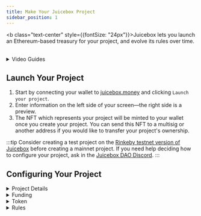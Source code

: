 ```yaml
---
title: Make Your Juicebox Project
sidebar_position: 1
---
```


<b class="text-center" style={{fontSize: "24px"}}>Juicebox lets you launch an Ethereum-based treasury for your project, and evolve its rules over time.</b><br/><br/>

<details>

<summary>Video Guides</summary>

<iframe width="560" height="315" src="https://www.youtube.com/embed/pJszOKMxYNE" title="YouTube video player" frameborder="0" allow="accelerometer; autoplay; clipboard-write; encrypted-media; gyroscope; picture-in-picture" allowfullscreen></iframe>

<p class="subtitle">Launch your project in 5 minutes. Worry about the details later.</p>

<iframe width="560" height="315" src="https://www.youtube.com/embed/kWxaFn4iwug" title="YouTube video player" frameborder="0" allow="accelerometer; autoplay; clipboard-write; encrypted-media; gyroscope; picture-in-picture" allowfullscreen></iframe>

<p class="subtitle">Detailed project configuration guide.</p>

</details>


## Launch Your Project

1. Start by connecting your wallet to [juicebox.money](https://juicebox.money) and clicking `Launch your project`.
2. Enter information on the left side of your screen—the right side is a preview.
3. The NFT which represents your project will be minted to your wallet once you create your project. You can send this NFT to a multisig or another address if you would like to transfer your project's ownership.

:::tip
Consider creating a test project on the [Rinkeby testnet version of Juicebox](https://rinkeby.juicebox.money) before creating a mainnet project. If you need help deciding how to configure your project, ask in the [Juicebox DAO Discord](https://discord.gg/juicebox).
:::

## Configuring Your Project

<details>

<summary>Project Details</summary>

### Project Details

#### Overview

**Project Details** are displayed on your [juicebox.money](https://juicebox.money) project page. This section includes your project's title, description, logo, important links, and pay button customization.

- These details can be updated later.
- Emojis can be used in these fields.
- This information is stored on [IPFS](https://ipfs.io/) via [Pinata](https://www.pinata.cloud/).

#### Options

|Field|Description|
| -------------------- | ---------------------------------------------------------------------------------------------------------------------------------------------------------------------------------------------------------------------------------------------------------------------------------------------------------------------------------------------------------------------------------------------------------------------------------------------------------------------------------------------------------------------------------------------------------------------------------------------------------------------------------------------------------------------------------------------------------------------------------------------------------------------------------------------------------------------------------------------------------------------------------------------------------------------------------------------------------------------------------------------------------------------------------------------------------------------------- |
|**Project name**|<p>The title of your project, which will appear on your project page and on the <a href='https://juicebox.money'>juicebox.money</a> home page.</p>|
|**Project description**|<p>This description will appear on your project page. Project creators often use this space for stating their project's goals and providing context.</p>|
|**Logo** |<p>Your project's logo, which will be displayed on your project page and on the <a href='https://juicebox.money'>juicebox.money</a> home page. Upload a GIF for an animated logo! Filesize must be under 1 MB.</p> |
|**Website**|<p>A link to any website, which will be displayed on your project page. Project creators often link to their project's landing page. If unnecessary, this field can be left blank.</p>|
|**Twitter handle**|<p>A Twitter handle, which will be displayed as a link on your project page. Do not type an `@` before the handle—it will be added automatically. Project creators often link to their project's official Twitter account. If unnecessary, this field can be left blank.</p>|
|**Discord link**|<p>A Discord server invite, which will be displayed as a link on your project page. Project creators often link to an official project Discord server. If unnecessary, this field can be left blank.</p>|
|**Pay button text**|<p>The pay button text on your project page. The default is `Pay`, and `Donate` is a popular alternative.</p>|
|**Pay disclosure**|<p>The pay disclosure will be shown to people before they pay your project. Project creators often use this to provide context or to display an agreement.</p>|

#### Examples

<img src="/img/project-guide/details0.png" width="100%" style={{display: "block", margin: "auto"}} />
<p style={{textAlign: "center"}}><i>Project page on <a href='https://juicebox.money'>juicebox.money</a></i></p><br/>
<img src="/img/project-guide/details1.png" width="80%" style={{display: "block", margin: "auto"}} />
<p style={{textAlign: "center"}}><i>Payment page on <a href='https://juicebox.money'>juicebox.money</a></i></p>

</details>

<details>

<summary>Funding</summary>

### Funding

#### Overview

**Funding** parameters dictate how your project distributes funds. This section also dictates the behaviour of your project's funding cycle. A project's funding cycle determines how its time-locked rules operate. These details can be updated over time.

#### Options

|Field|Description|
| -------------------- | ---------------------------------------------------------------------------------------------------------------------------------------------------------------------------------------------------------------------------------------------------------------------------------------------------------------------------------------------------------------------------------------------------------------------------------------------------------------------------------------------------------------------------------------------------------------------------------------------------------------------------------------------------------------------------------------------------------------------------------------------------------------------------------------------------------------------------------------------------------------------------------------------------------------------------------------------------------------------------------------------------------------------------------------------------------------------------- |
|**Automate funding cycles**|<p>Projects are expressed in terms of funding cycles. <ul><li>Payouts happen once per funding cycle.</li><li>Some token incentives are calculated using funding cycles.</li><li>Most importantly, projects cannot be reconfigured in the middle of a funding cycle. Instead, changes are queued for the <i>next</i> funding cycle.</li></ul>With automated funding cycles turned off, the project owner can reconfigure the project at any time, triggering a new funding cycle in the process. This provides flexibility for the project owner, but increases the community's percieved risk of rugpulls or other malicious behaviour.<br/><br/>When automated funding cycles are turned on, the project owner must choose a cycle duration. A shorter funding cycle provides more flexibility, but greater percieved risk. A longer funding cycle will do the opposite.<br/><br/>Automated funding cycles are particularly useful for projects with regular costs or payouts.</p>|
|**Payouts**|<p>Payouts dictate how funds leave a treasury.<ul><li>*Amounts* payouts are specific ETH or dollar amounts.</li><li>*Percentages* payouts are percentages of the entire treasury.</li></ul>Payouts to Ethereum addresses invoke a 2.5% fee, which is routed to the [Juicebox DAO treasury](https://juicebox.money/#/v2/p/1). These fees issue JBX tokens, granting projects partial ownership of the ecosystem. Payouts to other Juicebox projects do not invoke fees.<br/><br/>Funds not needed for a project's payouts are considered [overflow](/dev/learn/glossary/overflow). Community members can redeem their tokens for a portion of overflow funds, if enabled by the project owner. Overflow also serves as a project's runway. Projects using *percentages* payouts do not have any overflow.</p>|

#### Examples

<img src="/img/project-guide/funding0.png" width="60%" style={{display: "block", margin: "auto"}} />
<p style={{textAlign: "center"}}><i>Funding cycle information on <a href='https://juicebox.money'>juicebox.money</a></i></p><br/>
<img src="/img/project-guide/funding1.png" width="65%" style={{display: "block", margin: "auto"}} />
<p style={{textAlign: "center"}}><i>A project with ETH payout amounts on <a href='https://juicebox.money'>juicebox.money</a></i></p>

</details>

<details>

<summary>Token</summary>

### Token

#### Overview

When people pay a project, project tokens are minted. **Token** parameters dictate how those tokens work.
- Token balances are tracked in the Juicebox contracts by default. If desired, project owners can issue an [ERC-20](https://www.investopedia.com/news/what-erc20-and-what-does-it-mean-ethereum/) on [juicebox.money](https://juicebox.money) once their project is deployed. This ERC-20 can be claimed by community members.
- Project tokens are often used for voting in governance, gated access to a Discord server, an NFT mint, or something else.
- These rules can be updated over time.

#### Options

|Field|Description|
| -------------------- | ---------------------------------------------------------------------------------------------------------------------------------------------------------------------------------------------------------------------------------------------------------------------------------------------------------------------------------------------------------------------------------------------------------------------------------------------------------------------------------------------------------------------------------------------------------------------------------------------------------------------------------------------------------------------------------------------------------------------------------------------------------------------------------------------------------------------------------------------------------------------------------------------------------------------------------------------------------------------------------------------------------------------------------------------------------------------------- |
|**Initial mint rate**|<p>The number of project tokens minted when 1 ETH is contributed.</p>|
|**Reserved tokens**|<p>Tokens are minted when people pay your project. Reserved tokens can be used to control where those tokens go.<br/><br/>By default, all tokens go to the person that pays your project. If the reserved rate is set to 30%, the person that pays your project will only receive 70% of the tokens minted by that payment. The remaining 30% of tokens will go to Ethereum addresses and Juicebox projects chosen by the project owner.<br/><br/>Project owners often use reserved tokens to ensure that core project members maintain a voice in governance as a project grows. A higher reserve rate makes a project more resilient to takeover, but reduces the incentive for individuals to contribute to your project (as they will receive fewer project tokens). A lower reserve rate will do the opposite.</p>|
|**Discount rate**|<p>The percentage your mint rate will decrease by every funding cycle. In other words: *how much more expensive do project tokens become each funding cycle?*<br/><br/>If a project has an intial mint rate of 1,000,000 tokens per ETH and a discount rate of 10%, that project's mint rate will be 900,000 tokens per ETH in its second funding cycle, and 810,000 tokens per ETH in the funding cycle after that. This mechanic encourages early contributions, but may also discourage later contributors if too extreme.</p>|
|**Redemption rate**|<p>By default, tokens can be redeemed for a proportional amount of [overflow](/dev/learn/glossary/overflow).<ul><li>Funds exceeding your costs/payouts are considered overflow.</li><li>By default, a token holder who redeems ten percent of all project tokens will receive ten percent of the overflow.</li></ul>The redemption rate alters this behaviour—if set to 60%, project tokens are only redeemable for 60% of the overflow they would otherwise correspond to. This means that somebody redeeming 10% of project tokens would only receive ~6% of the overflow, leaving the other ~4% in the treasury.<br/><br/> The funds remaining in the treasury increase the proportional value of other tokens. The redemption rate mechanic rewards individuals who redeem their project tokens later rather than earlier.</p>|

#### Examples

<img src="/img/project-guide/token0.png" width="60%" style={{display: "block", margin: "auto"}} />
<p style={{textAlign: "center"}}><i>A mint rate displayed on <a href='https://juicebox.money'>juicebox.money</a></i></p><br/>
<img src="/img/project-guide/token1.png" width="70%" style={{display: "block", margin: "auto"}} />
<p style={{textAlign: "center"}}><i>Reserved tokens on <a href='https://juicebox.money'>juicebox.money</a></i></p><br/>
<img src="/img/project-guide/token2.png" width="60%" style={{display: "block", margin: "auto"}} />
<p style={{textAlign: "center"}}><i>Token incentive information on <a href='https://juicebox.money'>juicebox.money</a></i></p>

</details>

<details>

<summary>Rules</summary>

### Rules

#### Overview

**Rules** include restrictions on project reconfigurations and global toggles for pausing payments and enabling at-will token minting.

#### Options

|Field|Description|
| -------------------- | ---------------------------------------------------------------------------------------------------------------------------------------------------------------------------------------------------------------------------------------------------------------------------------------------------------------------------------------------------------------------------------------------------------------------------------------------------------------------------------------------------------------------------------------------------------------------------------------------------------------------------------------------------------------------------------------------------------------------------------------------------------------------------------------------------------------------------------------------------------------------------------------------------------------------------------------------------------------------------------------------------------------------------------------------------------------------------- |
|**Pause payments**|<p>When enabled, people cannot pay your project. Project owners have used this in between fundraising periods, or when wanting to completely shut off token issuance.</p>|
|**Allow token minting**|<p>When enabled, the project owner can mint project tokens to any address at will. This could be used for setting up a "premine", or to create an additional token reserve for the DAO.</p>|
|**Reconfiguration rules**|<p>Reconfiguration rules are conditions which must be met for a project to be reconfigured. Under the default 3-day delay, a reconfiguration must be submitted at least 3 days before the next funding cycle starts. This gives the community time to verify queued reconfigurations and prevents a last-second rug pull.</p>|


</details>
